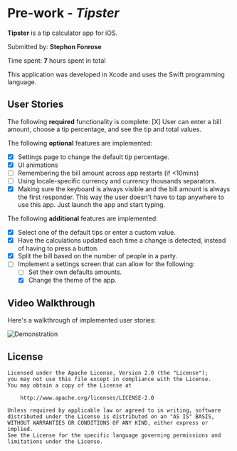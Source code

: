 # Pre-work - *Tipster*

**Tipster** is a tip calculator app  for iOS.

Submitted by: **Stephon Fonrose**

Time spent: **7** hours spent in total

This application was developed in Xcode and uses the Swift programming language.

## User Stories

The following **required** functionality is complete:
[X] User can enter a bill amount, choose a tip percentage, and see the tip and total values.

The following **optional** features are implemented:
* [X] Settings page to change the default tip percentage.
* [X] UI animations
* [ ] Remembering the bill amount across app restarts (if <10mins)
* [ ] Using locale-specific currency and currency thousands separators.
* [X] Making sure the keyboard is always visible and the bill amount is always the first responder. This way the user doesn't have to tap anywhere to use this app. Just launch the app and start typing.

The following **additional** features are implemented:
- [x] Select one of the default tips or enter a custom value.
- [x] Have the calculations updated each time a change is detected, instead of having to press a button.
- [x] Split the bill based on the number of people in a party.
- [ ] Implement a settings screen that can allow for the following:
    - [ ] Set their own defaults amounts.
    - [X] Change the theme of the app.

## Video Walkthrough 

Here's a walkthrough of implemented user stories:

![Demonstration](https://i.imgur.com/a16urSr.gif)

## License

    Licensed under the Apache License, Version 2.0 (the "License");
    you may not use this file except in compliance with the License.
    You may obtain a copy of the License at

        http://www.apache.org/licenses/LICENSE-2.0

    Unless required by applicable law or agreed to in writing, software
    distributed under the License is distributed on an "AS IS" BASIS,
    WITHOUT WARRANTIES OR CONDITIONS OF ANY KIND, either express or implied.
    See the License for the specific language governing permissions and
    limitations under the License.
